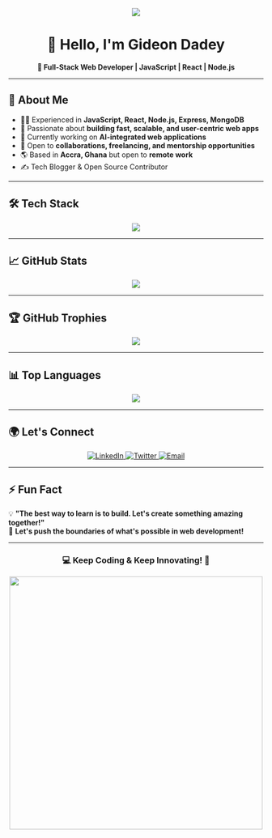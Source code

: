 <!-- Profile Banner -->
<p align="center">
  <img src="https://readme-typing-svg.herokuapp.com?font=Fira+Code&pause=500&color=38C2FF&center=true&vCenter=true&width=435&lines=Full-Stack+Developer;React+|+Node.js+|+JavaScript;Passionate+About+Scalable+Web+Apps;Let's+Build+Something+Awesome!" />
</p>

<h1 align="center">👋 Hello, I'm Gideon Dadey </h1>

<p align="center">
  <strong>🚀 Full-Stack Web Developer | JavaScript | React | Node.js</strong>
</p>

---

## 📌 **About Me**
- 👨‍💻 Experienced in **JavaScript, React, Node.js, Express, MongoDB**
- 🚀 Passionate about **building fast, scalable, and user-centric web apps**
- 🔭 Currently working on **AI-integrated web applications**
- 🎯 Open to **collaborations, freelancing, and mentorship opportunities**
- 🌎 Based in **Accra, Ghana** but open to **remote work**
- ✍️ Tech Blogger & Open Source Contributor

---

## 🛠️ **Tech Stack**
<p align="center">
  <img src="https://skillicons.dev/icons?i=js,ts,react,nextjs,nodejs,express,mongodb,postgresql,docker,aws,git,figma" />
</p>

---

## 📈 **GitHub Stats**
<p align="center">
  <img src="https://github-profile-summary-cards.vercel.app/api/cards/profile-details?username=Cannymirah22&theme=github_dark" />
  <br />

---

## 🏆 **GitHub Trophies**
<p align="center">
  <img src="https://github-profile-trophy.vercel.app/?username=Cannymirah22&theme=radical&margin-w=15&margin-h=15" />
</p>

---

## 📊 **Top Languages**
<p align="center">
  <img src="https://github-readme-stats.vercel.app/api/top-langs/?username=Cannymirah22&layout=compact&theme=tokyonight" />
</p>

---

## 🌍 **Let's Connect**
<p align="center">
  <a href="https://www.linkedin.com/in/gideon-dadey-263128182/" target="_blank">
    <img src="https://img.shields.io/badge/LinkedIn-0A66C2?style=for-the-badge&logo=linkedin&logoColor=white" alt="LinkedIn">
  </a>
  <a href="https://twitter.com/cannymirah" target="_blank">
    <img src="https://img.shields.io/badge/Twitter-1DA1F2?style=for-the-badge&logo=twitter&logoColor=white" alt="Twitter">
  </a>
  <a href="mailto:your.email@example.com">
    <img src="https://img.shields.io/badge/Email-D14836?style=for-the-badge&logo=gmail&logoColor=white" alt="Email">
  </a>
</p>

---

## ⚡ **Fun Fact**
💡 **"The best way to learn is to build. Let's create something amazing together!"**  
🚀 **Let's push the boundaries of what's possible in web development!**

---

<h3 align="center">💻 Keep Coding & Keep Innovating! 🚀</h3>
<p align="center">
  <img src="https://media.giphy.com/media/qgQUggAC3Pfv687qPC/giphy.gif" width="500" />
</p>
